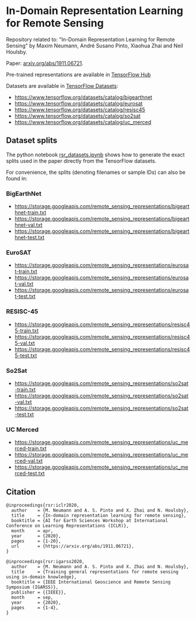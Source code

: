 # In-Domain Representation Learning for Remote Sensing

Repository related to: "In-Domain Representation Learning for Remote Sensing"
by Maxim Neumann, André Susano Pinto, Xiaohua Zhai and Neil Houlsby.

Paper: [arxiv.org/abs/1911.06721](https://arxiv.org/abs/1911.06721).

Pre-trained representations are available in [TensorFlow Hub](https://tfhub.dev/google/collections/remote_sensing/1)

Datasets are available in
[TensorFlow Datasets](https://www.tensorflow.org/datasets/catalog):

* https://www.tensorflow.org/datasets/catalog/bigearthnet
* https://www.tensorflow.org/datasets/catalog/eurosat
* https://www.tensorflow.org/datasets/catalog/resisc45
* https://www.tensorflow.org/datasets/catalog/so2sat
* https://www.tensorflow.org/datasets/catalog/uc_merced


## Dataset splits
The python notebook [rsr_datasets.ipynb](rsr_datasets.ipynb) shows how to
generate the exact splits used in the paper directly from the TensorFlow
datasets.

For convenience, the splits (denoting filenames or sample IDs) can also be found in:

### BigEarthNet
- https://storage.googleapis.com/remote_sensing_representations/bigearthnet-train.txt
- https://storage.googleapis.com/remote_sensing_representations/bigearthnet-val.txt
- https://storage.googleapis.com/remote_sensing_representations/bigearthnet-test.txt

### EuroSAT
- https://storage.googleapis.com/remote_sensing_representations/eurosat-train.txt
- https://storage.googleapis.com/remote_sensing_representations/eurosat-val.txt
- https://storage.googleapis.com/remote_sensing_representations/eurosat-test.txt

### RESISC-45
- https://storage.googleapis.com/remote_sensing_representations/resisc45-train.txt
- https://storage.googleapis.com/remote_sensing_representations/resisc45-val.txt
- https://storage.googleapis.com/remote_sensing_representations/resisc45-test.txt

### So2Sat
- https://storage.googleapis.com/remote_sensing_representations/so2sat-train.txt
- https://storage.googleapis.com/remote_sensing_representations/so2sat-val.txt
- https://storage.googleapis.com/remote_sensing_representations/so2sat-test.txt

### UC Merced
- https://storage.googleapis.com/remote_sensing_representations/uc_merced-train.txt
- https://storage.googleapis.com/remote_sensing_representations/uc_merced-val.txt
- https://storage.googleapis.com/remote_sensing_representations/uc_merced-test.txt

## Citation
```
@inproceedings{rsr:iclr2020,
  author    = {M. Neumann and A. S. Pinto and X. Zhai and N. Houlsby},
  title     = {In-domain representation learning for remote sensing},
  booktitle = {AI for Earth Sciences Workshop at International Conference on Learning Representations (ICLR)},
  month     = apr,
  year      = {2020},
  pages     = {1-20},
  url       = {https://arxiv.org/abs/1911.06721},
}
```

```
@inproceedings{rsr:igarss2020,
  author    = {M. Neumann and A. S. Pinto and X. Zhai and N. Houlsby},
  title     = {Training general representations for remote sensing using in-domain knowledge},
  booktitle = {IEEE International Geoscience and Remote Sensing Symposium (IGARSS)},
  publisher = {{IEEE}},
  month     = sep,
  year      = {2020},
  pages     = {1-4},
}
```
